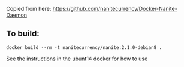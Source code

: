 Copied from here: 
   https://github.com/nanitecurrency/Docker-Nanite-Daemon

To build:
---
    docker build --rm -t nanitecurrency/nanite:2.1.0-debian8 .

See the instructions in the ubunt14 docker for how to use

